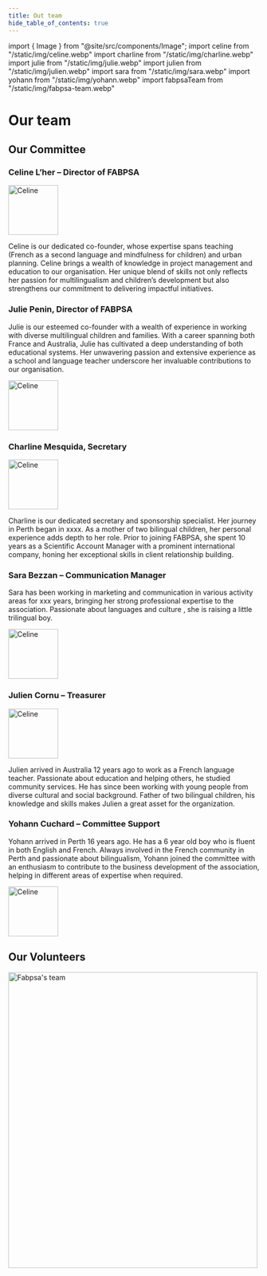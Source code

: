 ```yaml
---
title: Out team
hide_table_of_contents: true
---
```


import { Image } from "@site/src/components/Image";
import celine from "/static/img/celine.webp"
import charline from "/static/img/charline.webp"
import julie from "/static/img/julie.webp"
import julien from "/static/img/julien.webp"
import sara from "/static/img/sara.webp"
import yohann from "/static/img/yohann.webp"
import fabpsaTeam from "/static/img/fabpsa-team.webp"

# Our team

## Our Committee

### Celine L’her – Director of FABPSA

<div style={{ display: "flex", gap: "32px" }}>

<Image src={celine} alt="Celine" width="100px" />

Celine is our dedicated co-founder, whose expertise spans teaching (French as a second language and mindfulness for children) and urban planning. Celine brings a wealth of knowledge in project management and education to our organisation. Her unique blend of skills not only reflects her passion for multilingualism and children’s development but also strengthens our commitment to delivering impactful initiatives.

</div>

<div className="textRight">

### Julie Penin, Director of FABPSA

</div>

<div style={{ display: "flex", gap: "32px" }}>

Julie is our esteemed co-founder with a wealth of experience in working with diverse multilingual children and families. With a career spanning both France and Australia, Julie has cultivated a deep understanding of both educational systems. Her unwavering passion and extensive experience as a school and language teacher underscore her invaluable contributions to our organisation.

<Image src={julie} alt="Celine" width="100px" />

</div>

### Charline Mesquida, Secretary

<div style={{ display: "flex", gap: "32px" }}>

<Image src={charline} alt="Celine" width="100px" />

Charline is our dedicated secretary and sponsorship specialist. Her journey in Perth began in xxxx. As a mother of two bilingual children, her personal experience adds depth to her role. Prior to joining FABPSA, she spent 10 years as a Scientific Account Manager with a prominent international company, honing her exceptional skills in client relationship building.

</div>

<div className="textRight">

### Sara Bezzan – Communication Manager

</div>

<div style={{ display: "flex", gap: "32px" }}>

Sara has been working in marketing and communication in various activity areas for xxx years, bringing her strong professional expertise to the association. Passionate about languages and culture , she is raising a little trilingual boy.

<Image src={sara} alt="Celine" width="100px" />

</div>

### Julien Cornu – Treasurer

<div style={{ display: "flex", gap: "32px" }}>

<Image src={julien} alt="Celine" width="100px" />

Julien arrived in Australia 12 years ago to work as a French language teacher. Passionate about education and helping others, he studied community services. He has since been working with young people from diverse cultural and social background. Father of two bilingual children, his knowledge and skills makes Julien a great asset for the organization.

</div>

<div className="textRight">

### Yohann Cuchard – Committee Support

</div>

<div style={{ display: "flex", gap: "32px" }}>

Yohann arrived in Perth 16 years ago. He has a 6 year old boy who is fluent in both English and French. Always involved in the French community in Perth and passionate about bilingualism, Yohann joined the committee with an enthusiasm to contribute to the business development of the association, helping in different areas of expertise when required.

<Image src={yohann} alt="Celine" width="100px" />

</div>

## Our Volunteers

<Image src={fabpsaTeam} alt="Fabpsa's team" width="500px" height="594px" />
